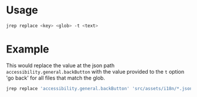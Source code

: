 # Usage
```sh
jrep replace <key> <glob> -t <text>
```
# Example
This would replace the value at the json path
`accessibility.general.backButton` with the value provided
to the `t` option 'go back' for all files that match the
glob.
```sh
jrep replace 'accessibility.general.backButton' 'src/assets/i18n/*.json' -t 'go back'
```